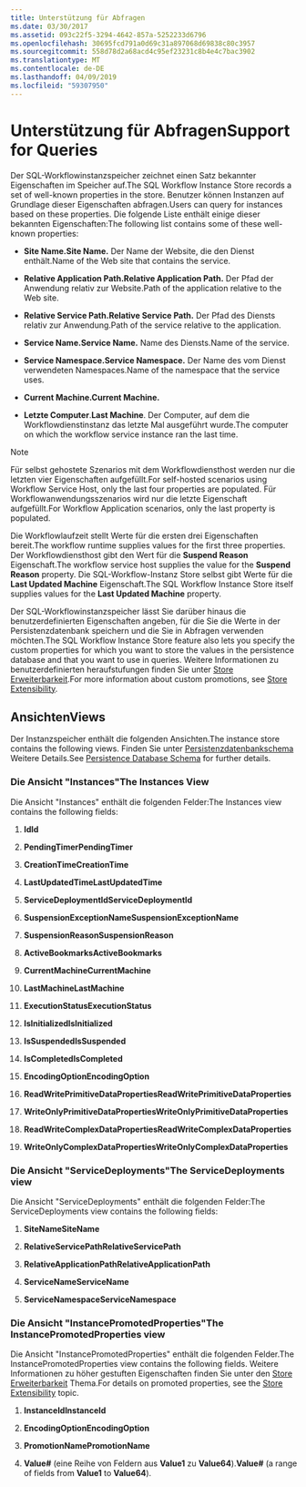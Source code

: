 ```yaml
---
title: Unterstützung für Abfragen
ms.date: 03/30/2017
ms.assetid: 093c22f5-3294-4642-857a-5252233d6796
ms.openlocfilehash: 30695fcd791a0d69c31a897068d69838c80c3957
ms.sourcegitcommit: 558d78d2a68acd4c95ef23231c8b4e4c7bac3902
ms.translationtype: MT
ms.contentlocale: de-DE
ms.lasthandoff: 04/09/2019
ms.locfileid: "59307950"
---
```

# <a name="support-for-queries"></a><span data-ttu-id="38024-102">Unterstützung für Abfragen</span><span class="sxs-lookup"><span data-stu-id="38024-102">Support for Queries</span></span>
<span data-ttu-id="38024-103">Der SQL-Workflowinstanzspeicher zeichnet einen Satz bekannter Eigenschaften im Speicher auf.</span><span class="sxs-lookup"><span data-stu-id="38024-103">The SQL Workflow Instance Store records a set of well-known properties in the store.</span></span> <span data-ttu-id="38024-104">Benutzer können Instanzen auf Grundlage dieser Eigenschaften abfragen.</span><span class="sxs-lookup"><span data-stu-id="38024-104">Users can query for instances based on these properties.</span></span> <span data-ttu-id="38024-105">Die folgende Liste enthält einige dieser bekannten Eigenschaften:</span><span class="sxs-lookup"><span data-stu-id="38024-105">The following list contains some of these well-known properties:</span></span>  
  
-   **<span data-ttu-id="38024-106">Site Name.</span><span class="sxs-lookup"><span data-stu-id="38024-106">Site Name.</span></span>** <span data-ttu-id="38024-107">Der Name der Website, die den Dienst enthält.</span><span class="sxs-lookup"><span data-stu-id="38024-107">Name of the Web site that contains the service.</span></span>  
  
-   **<span data-ttu-id="38024-108">Relative Application Path.</span><span class="sxs-lookup"><span data-stu-id="38024-108">Relative Application Path.</span></span>** <span data-ttu-id="38024-109">Der Pfad der Anwendung relativ zur Website.</span><span class="sxs-lookup"><span data-stu-id="38024-109">Path of the application relative to the Web site.</span></span>  
  
-   **<span data-ttu-id="38024-110">Relative Service Path.</span><span class="sxs-lookup"><span data-stu-id="38024-110">Relative Service Path.</span></span>** <span data-ttu-id="38024-111">Der Pfad des Diensts relativ zur Anwendung.</span><span class="sxs-lookup"><span data-stu-id="38024-111">Path of the service relative to the application.</span></span>  
  
-   **<span data-ttu-id="38024-112">Service Name.</span><span class="sxs-lookup"><span data-stu-id="38024-112">Service Name.</span></span>** <span data-ttu-id="38024-113">Name des Diensts.</span><span class="sxs-lookup"><span data-stu-id="38024-113">Name of the service.</span></span>  
  
-   **<span data-ttu-id="38024-114">Service Namespace.</span><span class="sxs-lookup"><span data-stu-id="38024-114">Service Namespace.</span></span>** <span data-ttu-id="38024-115">Der Name des vom Dienst verwendeten Namespaces.</span><span class="sxs-lookup"><span data-stu-id="38024-115">Name of the namespace that the service uses.</span></span>  
  
-   **<span data-ttu-id="38024-116">Current Machine.</span><span class="sxs-lookup"><span data-stu-id="38024-116">Current Machine.</span></span>**  
  
-   <span data-ttu-id="38024-117">**Letzte Computer**.</span><span class="sxs-lookup"><span data-stu-id="38024-117">**Last Machine**.</span></span> <span data-ttu-id="38024-118">Der Computer, auf dem die Workflowdienstinstanz das letzte Mal ausgeführt wurde.</span><span class="sxs-lookup"><span data-stu-id="38024-118">The computer on which the workflow service instance ran the last time.</span></span>  
  
> [!NOTE]
>  <span data-ttu-id="38024-119">Für selbst gehostete Szenarios mit dem Workflowdiensthost werden nur die letzten vier Eigenschaften aufgefüllt.</span><span class="sxs-lookup"><span data-stu-id="38024-119">For self-hosted scenarios using Workflow Service Host, only the last four properties are populated.</span></span> <span data-ttu-id="38024-120">Für Workflowanwendungsszenarios wird nur die letzte Eigenschaft aufgefüllt.</span><span class="sxs-lookup"><span data-stu-id="38024-120">For Workflow Application scenarios, only the last property is populated.</span></span>  
  
 <span data-ttu-id="38024-121">Die Workflowlaufzeit stellt Werte für die ersten drei Eigenschaften bereit.</span><span class="sxs-lookup"><span data-stu-id="38024-121">The workflow runtime supplies values for the first three properties.</span></span> <span data-ttu-id="38024-122">Der Workflowdiensthost gibt den Wert für die **Suspend Reason** Eigenschaft.</span><span class="sxs-lookup"><span data-stu-id="38024-122">The workflow service host supplies the value for the **Suspend Reason** property.</span></span> <span data-ttu-id="38024-123">Die SQL-Workflow-Instanz Store selbst gibt Werte für die **Last Updated Machine** Eigenschaft.</span><span class="sxs-lookup"><span data-stu-id="38024-123">The SQL Workflow Instance Store itself supplies values for the **Last Updated Machine** property.</span></span>  
  
 <span data-ttu-id="38024-124">Der SQL-Workflowinstanzspeicher lässt Sie darüber hinaus die benutzerdefinierten Eigenschaften angeben, für die Sie die Werte in der Persistenzdatenbank speichern und die Sie in Abfragen verwenden möchten.</span><span class="sxs-lookup"><span data-stu-id="38024-124">The SQL Workflow Instance Store feature also lets you specify the custom properties for which you want to store the values in the persistence database and that you want to use in queries.</span></span> <span data-ttu-id="38024-125">Weitere Informationen zu benutzerdefinierten heraufstufungen finden Sie unter [Store Erweiterbarkeit](store-extensibility.md).</span><span class="sxs-lookup"><span data-stu-id="38024-125">For more information about custom promotions, see [Store Extensibility](store-extensibility.md).</span></span>  
  
## <a name="views"></a><span data-ttu-id="38024-126">Ansichten</span><span class="sxs-lookup"><span data-stu-id="38024-126">Views</span></span>  
 <span data-ttu-id="38024-127">Der Instanzspeicher enthält die folgenden Ansichten.</span><span class="sxs-lookup"><span data-stu-id="38024-127">The instance store contains the following views.</span></span> <span data-ttu-id="38024-128">Finden Sie unter [Persistenzdatenbankschema](persistence-database-schema.md) Weitere Details.</span><span class="sxs-lookup"><span data-stu-id="38024-128">See [Persistence Database Schema](persistence-database-schema.md) for further details.</span></span>  
  
### <a name="the-instances-view"></a><span data-ttu-id="38024-129">Die Ansicht "Instances"</span><span class="sxs-lookup"><span data-stu-id="38024-129">The Instances View</span></span>  
 <span data-ttu-id="38024-130">Die Ansicht "Instances" enthält die folgenden Felder:</span><span class="sxs-lookup"><span data-stu-id="38024-130">The Instances view contains the following fields:</span></span>  
  
1. **<span data-ttu-id="38024-131">Id</span><span class="sxs-lookup"><span data-stu-id="38024-131">Id</span></span>**  
  
2. **<span data-ttu-id="38024-132">PendingTimer</span><span class="sxs-lookup"><span data-stu-id="38024-132">PendingTimer</span></span>**  
  
3. **<span data-ttu-id="38024-133">CreationTime</span><span class="sxs-lookup"><span data-stu-id="38024-133">CreationTime</span></span>**  
  
4. **<span data-ttu-id="38024-134">LastUpdatedTime</span><span class="sxs-lookup"><span data-stu-id="38024-134">LastUpdatedTime</span></span>**  
  
5. **<span data-ttu-id="38024-135">ServiceDeploymentId</span><span class="sxs-lookup"><span data-stu-id="38024-135">ServiceDeploymentId</span></span>**  
  
6. **<span data-ttu-id="38024-136">SuspensionExceptionName</span><span class="sxs-lookup"><span data-stu-id="38024-136">SuspensionExceptionName</span></span>**  
  
7. **<span data-ttu-id="38024-137">SuspensionReason</span><span class="sxs-lookup"><span data-stu-id="38024-137">SuspensionReason</span></span>**  
  
8. **<span data-ttu-id="38024-138">ActiveBookmarks</span><span class="sxs-lookup"><span data-stu-id="38024-138">ActiveBookmarks</span></span>**  
  
9. **<span data-ttu-id="38024-139">CurrentMachine</span><span class="sxs-lookup"><span data-stu-id="38024-139">CurrentMachine</span></span>**  
  
10. **<span data-ttu-id="38024-140">LastMachine</span><span class="sxs-lookup"><span data-stu-id="38024-140">LastMachine</span></span>**  
  
11. **<span data-ttu-id="38024-141">ExecutionStatus</span><span class="sxs-lookup"><span data-stu-id="38024-141">ExecutionStatus</span></span>**  
  
12. **<span data-ttu-id="38024-142">IsInitialized</span><span class="sxs-lookup"><span data-stu-id="38024-142">IsInitialized</span></span>**  
  
13. **<span data-ttu-id="38024-143">IsSuspended</span><span class="sxs-lookup"><span data-stu-id="38024-143">IsSuspended</span></span>**  
  
14. **<span data-ttu-id="38024-144">IsCompleted</span><span class="sxs-lookup"><span data-stu-id="38024-144">IsCompleted</span></span>**  
  
15. **<span data-ttu-id="38024-145">EncodingOption</span><span class="sxs-lookup"><span data-stu-id="38024-145">EncodingOption</span></span>**  
  
16. **<span data-ttu-id="38024-146">ReadWritePrimitiveDataProperties</span><span class="sxs-lookup"><span data-stu-id="38024-146">ReadWritePrimitiveDataProperties</span></span>**  
  
17. **<span data-ttu-id="38024-147">WriteOnlyPrimitiveDataProperties</span><span class="sxs-lookup"><span data-stu-id="38024-147">WriteOnlyPrimitiveDataProperties</span></span>**  
  
18. **<span data-ttu-id="38024-148">ReadWriteComplexDataProperties</span><span class="sxs-lookup"><span data-stu-id="38024-148">ReadWriteComplexDataProperties</span></span>**  
  
19. **<span data-ttu-id="38024-149">WriteOnlyComplexDataProperties</span><span class="sxs-lookup"><span data-stu-id="38024-149">WriteOnlyComplexDataProperties</span></span>**  
  
### <a name="the-servicedeployments-view"></a><span data-ttu-id="38024-150">Die Ansicht "ServiceDeployments"</span><span class="sxs-lookup"><span data-stu-id="38024-150">The ServiceDeployments view</span></span>  
 <span data-ttu-id="38024-151">Die Ansicht "ServiceDeployments" enthält die folgenden Felder:</span><span class="sxs-lookup"><span data-stu-id="38024-151">The ServiceDeployments view contains the following fields:</span></span>  
  
1. **<span data-ttu-id="38024-152">SiteName</span><span class="sxs-lookup"><span data-stu-id="38024-152">SiteName</span></span>**  
  
2. **<span data-ttu-id="38024-153">RelativeServicePath</span><span class="sxs-lookup"><span data-stu-id="38024-153">RelativeServicePath</span></span>**  
  
3. **<span data-ttu-id="38024-154">RelativeApplicationPath</span><span class="sxs-lookup"><span data-stu-id="38024-154">RelativeApplicationPath</span></span>**  
  
4. **<span data-ttu-id="38024-155">ServiceName</span><span class="sxs-lookup"><span data-stu-id="38024-155">ServiceName</span></span>**  
  
5. **<span data-ttu-id="38024-156">ServiceNamespace</span><span class="sxs-lookup"><span data-stu-id="38024-156">ServiceNamespace</span></span>**  
  
### <a name="the-instancepromotedproperties-view"></a><span data-ttu-id="38024-157">Die Ansicht "InstancePromotedProperties"</span><span class="sxs-lookup"><span data-stu-id="38024-157">The InstancePromotedProperties view</span></span>  
 <span data-ttu-id="38024-158">Die Ansicht "InstancePromotedProperties" enthält die folgenden Felder.</span><span class="sxs-lookup"><span data-stu-id="38024-158">The InstancePromotedProperties view contains the following fields.</span></span> <span data-ttu-id="38024-159">Weitere Informationen zu höher gestuften Eigenschaften finden Sie unter den [Store Erweiterbarkeit](store-extensibility.md) Thema.</span><span class="sxs-lookup"><span data-stu-id="38024-159">For details on promoted properties, see the [Store Extensibility](store-extensibility.md) topic.</span></span>  
  
1. **<span data-ttu-id="38024-160">InstanceId</span><span class="sxs-lookup"><span data-stu-id="38024-160">InstanceId</span></span>**  
  
2. **<span data-ttu-id="38024-161">EncodingOption</span><span class="sxs-lookup"><span data-stu-id="38024-161">EncodingOption</span></span>**  
  
3. **<span data-ttu-id="38024-162">PromotionName</span><span class="sxs-lookup"><span data-stu-id="38024-162">PromotionName</span></span>**  
  
4. <span data-ttu-id="38024-163">**Value#** (eine Reihe von Feldern aus **Value1** zu **Value64**).</span><span class="sxs-lookup"><span data-stu-id="38024-163">**Value#** (a range of fields from **Value1** to **Value64**).</span></span>
